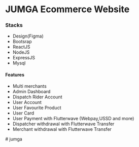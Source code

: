 # JUMGA Ecommerce Website

### Stacks

<ul>
    <li>Design(Figma)</li>
    <li>Bootsrap</li>
    <li>ReactJS</li>
    <li>NodeJS</li>
    <li>ExpressJS</li>
    <li>Mysql</li>

</ul>

#### Features

<ul>
<li>Multi merchants</li>
<li>Admin Dashboard</li>
<li>Dispatch Rider Account</li>
<li>User Account</li>
<li>User Favourite  Product</li>
<li>User Card</li>
<li>User Payment with Flutterwave (Webpay,USSD and more)</li>
<li>Dispatcher withdrawal with Flutterwave Transfer</li>
<li>Merchant withdrawal with Flutterwave Transfer</li>
</ul>
# jumga
